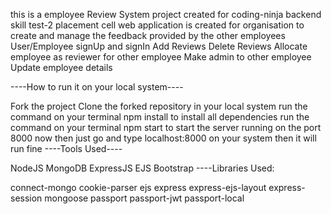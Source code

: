 this is a employee Review System project created for coding-ninja backend skill test-2 placement cell web application is created for organisation to create and manage the feedback provided
by the other employees
User/Employee signUp and signIn
Add Reviews
Delete Reviews
Allocate employee as reviewer for other employee
Make admin to other employee
Update employee details

----How to run it on your local system----

Fork the project
Clone the forked repository in your local system
run the command on your terminal npm install to install all dependencies
run the command on your terminal npm start to start the server running on the port 8000
now then just go and type localhost:8000 on your system then it will run fine
----Tools Used----

NodeJS
MongoDB
ExpressJS
EJS
Bootstrap
----Libraries Used:

connect-mongo
cookie-parser
ejs
express
express-ejs-layout
express-session
mongoose
passport
passport-jwt
passport-local
